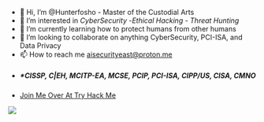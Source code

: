 - 👋 Hi, I’m @Hunterfosho - Master of the Custodial Arts
- 👀 I’m interested in *CyberSecurity* -*Ethical Hacking* - *Threat Hunting*
- 🌱 I’m currently learning how to protect humans from other humans
- 💞️ I’m looking to collaborate on anything CyberSecurity, PCI-ISA, and Data Privacy
- 📫 How to reach me aisecurityeast@proton.me
- ##### **CISSP*, *C|EH*, *MCITP-EA*, *MCSE*, *PCIP*, *PCI-ISA*, *CIPP/US*, *CISA*, *CMNO*
- [Join Me Over At Try Hack Me](https://tryhackme.com/dashboard)

<!---
Hunterfosho/Hunterfosho is a ✨ special ✨ repository because its `README.md` (this file) appears on your GitHub profile.
You can click the Preview link to take a look at your changes.
--->
<img src="https://img.shields.io/github/last-commit/Hunterfosho/Hunterfosho.svg"/> </p>